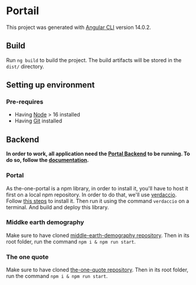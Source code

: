 # Portail

This project was generated with [Angular CLI](https://github.com/angular/angular-cli) version 14.0.2.

## Build

Run `ng build` to build the project. The build artifacts will be stored in the `dist/` directory.

## Setting up environment

### Pre-requires

- Having [Node](https://nodejs.org/en) > 16 installed
- Having [Git](https://git-scm.com/) installed

## Backend

**In order to work, all application need the [Portal Backend](https://github.com/sdedieu/portal-backend) to be running. To do so, follow the [documentation](https://github.com/sdedieu/portal-backend).**

### Portal

As the-one-portal is a npm library, in order to install it, you'll have to host it first on a local npm repository.
In order to do that, we'll use [verdaccio](https://verdaccio.org/fr-fr/).
Follow [this steps](https://verdaccio.org/docs/installation/) to install it.
Then run it using the command `verdaccio` on a terminal.
And build and deploy this library.


### Middke earth demography

Make sure to have cloned [middle-earth-demography repository](https://github.com/sdedieu/middle-earth-demography).
Then in its root folder, run the command `npm i & npm run start`.

### The one quote

Make sure to have cloned [the-one-quote repository](https://github.com/sdedieu/the-one-quote).
Then in its root folder, run the command `npm i & npm run start`.
